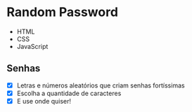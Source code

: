 # Random Password
* HTML
* CSS
* JavaScript

## Senhas
- [x] Letras e números aleatórios que criam senhas fortíssimas
- [x] Escolha a quantidade de caracteres 
- [x] E use onde quiser!

